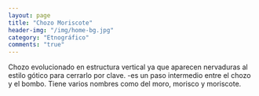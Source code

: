 ```yaml
---
layout: page
title: "Chozo Moriscote"
header-img: "/img/home-bg.jpg"
category: "Etnográfico"
comments: "true"
---
```



Chozo evolucionado en estructura vertical ya que aparecen nervaduras al estilo gótico para cerrarlo por clave. -es un paso intermedio entre el chozo y el bombo. Tiene varios nombres como del moro, morisco y moriscote.





